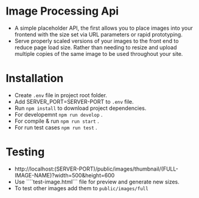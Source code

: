 Image Processing Api
===========================

- A simple placeholder API, the first allows you to place images into your frontend with the size set via URL parameters or rapid prototyping.
- Serve properly scaled versions of your images to the front end to reduce page load size. Rather than needing to resize and upload multiple copies of the same image to be used throughout your site.

Installation 
===========================
- Create ````.env```` file in project root folder.
- Add SERVER_PORT=SERVER-PORT to ````.env```` file.
- Run ````npm install```` to download project dependencies. 
- For developemnt ````npm run develop```` .
- For compile & run  ````npm run start```` .
- For run test cases  ````npm run test```` .

Testing
===========================
- http://localhost:(SERVER-PORT)/public/images/thumbnail/(FULL-IMAGE-NAME)?width=500&height=600
- Use ````test-image.html``` file for preview and generate new sizes.
- To test other images add them to ````public/images/full````

